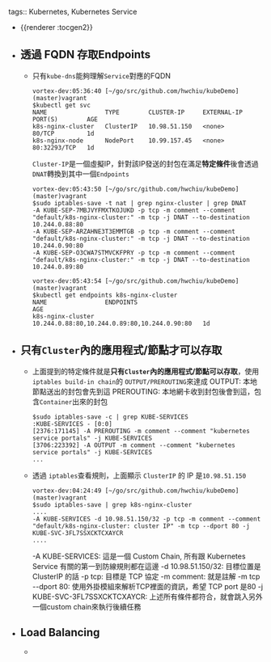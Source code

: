 tags:: Kubernetes, Kubernetes Service

- {{renderer :tocgen2}}
- ## 透過 FQDN 存取Endpoints
	- 只有`kube-dns`能夠理解`Service`對應的FQDN
	  ```
	  vortex-dev:05:36:40 [~/go/src/github.com/hwchiu/kubeDemo](master)vagrant
	  $kubectl get svc
	  NAME                TYPE        CLUSTER-IP     EXTERNAL-IP   PORT(S)        AGE
	  k8s-nginx-cluster   ClusterIP   10.98.51.150   <none>        80/TCP         1d
	  k8s-nginx-node      NodePort    10.99.157.45   <none>        80:32293/TCP   1d
	  ```
	  
	  `Cluster-IP`是一個虛擬IP，針對該IP發送的封包在滿足**特定條件**後會透過`DNAT`轉換到其中一個`Endpoints`
	  ```
	  vortex-dev:05:43:50 [~/go/src/github.com/hwchiu/kubeDemo](master)vagrant
	  $sudo iptables-save -t nat | grep nginx-cluster | grep DNAT
	  -A KUBE-SEP-7MBJVYFMXTKOJUKD -p tcp -m comment --comment "default/k8s-nginx-cluster:" -m tcp -j DNAT --to-destination 10.244.0.88:80
	  -A KUBE-SEP-ARZAHNE3T3EMMTGB -p tcp -m comment --comment "default/k8s-nginx-cluster:" -m tcp -j DNAT --to-destination 10.244.0.90:80
	  -A KUBE-SEP-O3CWA7STMVCKFPRY -p tcp -m comment --comment "default/k8s-nginx-cluster:" -m tcp -j DNAT --to-destination 10.244.0.89:80
	  
	  vortex-dev:05:43:54 [~/go/src/github.com/hwchiu/kubeDemo](master)vagrant
	  $kubectl get endpoints k8s-nginx-cluster
	  NAME                ENDPOINTS                                      AGE
	  k8s-nginx-cluster   10.244.0.88:80,10.244.0.89:80,10.244.0.90:80   1d
	  ```
- ## 只有`Cluster`內的應用程式/節點才可以存取
	- 上面提到的特定條件就是**只有``Cluster``內的應用程式/節點可以存取**，使用`iptables build-in chain`的 `OUTPUT/PREROUTING`來達成
	  OUTPUT: 本地節點送出的封包會先到這
	  PREROUTING: 本地網卡收到封包後會到這，包含`Container`出來的封包
	  ```
	  $sudo iptables-save -c | grep KUBE-SERVICES
	  :KUBE-SERVICES - [0:0]
	  [2376:171145] -A PREROUTING -m comment --comment "kubernetes service portals" -j KUBE-SERVICES
	  [3706:223392] -A OUTPUT -m comment --comment "kubernetes service portals" -j KUBE-SERVICES
	  ...
	  ```
	- 透過 `iptables`查看規則，上面顯示 `ClusterIP` 的 IP 是`10.98.51.150`
	  ```
	  vortex-dev:04:24:49 [~/go/src/github.com/hwchiu/kubeDemo](master)vagrant
	  $sudo iptables-save | grep k8s-nginx-cluster
	  ....
	  -A KUBE-SERVICES -d 10.98.51.150/32 -p tcp -m comment --comment "default/k8s-nginx-cluster: cluster IP" -m tcp --dport 80 -j KUBE-SVC-3FL7SSXCKTCXAYCR
	  ....
	  ```
	  -A KUBE-SERVICES: 這是一個 Custom Chain, 所有跟 Kubernetes Service 有關的第一到防線規則都在這邊
	  -d 10.98.51.150/32: 目標位置是 ClusterIP 的話
	  -p tcp: 目標是 TCP 協定
	  -m comment: 就是註解
	  -m tcp --dport 80: 使用外掛模組來解析TCP裡面的資訊，希望 TCP port 是80
	  -j KUBE-SVC-3FL7SSXCKTCXAYCR: 上述所有條件都符合，就會跳入另外一個custom chain來執行後續任務
- ## Load Balancing
	-